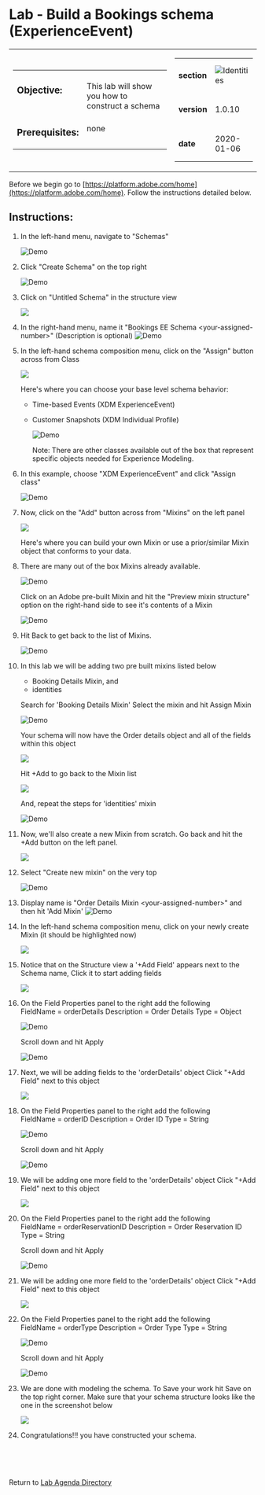 # Lab - Build a Bookings schema (ExperienceEvent)

<table style="border-collapse: collapse; border: none;" class="tab" cellspacing="0" cellpadding="0">

<tr style="border: none;">

<div align="left">
<td width="600" style="border: none;">
<table>
<tbody valign="top">
      <tr width="500">
            <td valign="top"><h3>Objective:</h3></td>
            <td valign="top"><br>This lab will show you how to construct a schema
            </td>
     </tr>
     <tr width="500">
           <td valign="top"><h3>Prerequisites:</h3></td>
           <td valign="top"><br>none
           </td>
     </tr>
</tbody>
</table>
</td>
</div>

<div align="right">
<td style="border: none;" valign="top">

<table>
<tbody valign="top">
      <tr>
            <td valign="middle" height="70"><b>section</b></td>
            <td valign="middle" height="70"><img src="https://github.com/adobe/AEP-Hands-on-Labs/blob/master/assets/images/left_hand_nav_menu_schemas.png?raw=true" alt="Identities"></td>
      </tr>
      <tr>
            <td valign="middle" height="70"><b>version</b></td>
            <td valign="middle" height="70">1.0.10</td>
      </tr>
      <tr>
            <td valign="middle" height="70"><b>date</b></td>
            <td valign="middle" height="70">2020-01-06</td>
      </tr>
</tbody>
</table>
</td>
</div>

</tr>
</table>

Before we begin go to [https://platform.adobe.com/home](https://platform.adobe.com/home). Follow the instructions detailed below.

## Instructions:

1. In the left-hand menu, navigate to "Schemas"


      ![Demo](./images/schemahome.png)

2. Click "Create Schema" on the top right


      ![Demo](./images/schemacreate.png)

3. Click on "Untitled Schema" in the structure view


    <!---
    ![Demo](./images/schemaname.png)
    --->

    <kbd><img src="./images/schemaname.png"  /></kdb>

4. In the right-hand menu, name it "Bookings EE Schema &lt;your-assigned-number>" (Description is optional)
   ![Demo](./images/schemaname1.png)
5. In the left-hand schema composition menu, click on the "Assign" button across from Class


    <!---
    ![Demo](./images/schemaclassassign.png)
    --->

    <kbd><img src="./images/schemaclassassign.png"  /></kdb>



    Here's where you can choose your base level schema behavior:
    - Time-based Events (XDM ExperienceEvent)
    - Customer Snapshots (XDM Individual Profile)


      ![Demo](./images/schemaclass.png)


      Note: There are other classes available out of the box that represent specific objects needed for Experience Modeling.

6. In this example, choose "XDM ExperienceEvent" and click "Assign class"


      ![Demo](./images/schemaclass1.png)

7. Now, click on the "Add" button across from "Mixins" on the left panel


    <!---
    ![Demo](./images/schemamixin.png)
    --->

    <kbd><img src="./images/schemamixin.png"  /></kdb>



      Here's where you can build your own Mixin or use a prior/similar Mixin object that conforms to your data.

8. There are many out of the box Mixins already available.


      ![Demo](./images/schemamixinpreview.png)

     Click on an Adobe pre-built Mixin and hit the "Preview mixin structure" option on the right-hand side to see it's contents of a Mixin


      ![Demo](./images/schemamixinpreview1.png)

9. Hit Back to get back to the list of Mixins.


      ![Demo](./images/schemamixinback.png)

10. In this lab we will be adding two pre built mixins listed below

    - Booking Details Mixin, and
    - identities

    Search for 'Booking Details Mixin' Select the mixin and hit Assign Mixin

    ![Demo](./images/schemamixin1.png)

    Your schema will now have the Order details object and all of the fields within this object

      <!---
      ![Demo](./images/schemamixin2.png)
      --->

    <kbd><img src="./images/schemamixin2.png"  /></kdb>

    Hit +Add to go back to the Mixin list

       <!---
       ![Demo](./images/schemamixin3.png)
       --->

    <kbd><img src="./images/schemamixin3.png"  /></kdb>

    And, repeat the steps for 'identities' mixin

    ![Demo](./images/schemamixin4.png)

11) Now, we'll also create a new Mixin from scratch. Go back and hit the +Add button on the left panel.

       <!---
       ![Demo](./images/schemamixin6.png)
       --->

    <kbd><img src="./images/schemamixin6.png"  /></kdb>

12) Select "Create new mixin" on the very top


      ![Demo](./images/schemamixin7.png)

13. Display name is "Order Details Mixin &lt;your-assigned-number>" and then hit 'Add Mixin'
    ![Demo](./images/schemamixin8.png)
14. In the left-hand schema composition menu, click on your newly create Mixin (it should be highlighted now)


    <!---
    ![Demo](./images/schemamixin9.png)
    --->

    <kbd><img src="./images/schemamixin9.png"  /></kdb>

15. Notice that on the Structure view a '+Add Field' appears next to the Schema name, Click it to start adding fields


    <!---
    ![Demo](./images/schemamixin10.png)
    --->

    <kbd><img src="./images/schemamixin10.png"  /></kdb>

16. On the Field Properties panel to the right add the following  
     FieldName = orderDetails
    Description = Order Details
    Type = Object


    ![Demo](./images/schemamixin11.png)


    Scroll  down and hit Apply


    ![Demo](./images/schemaapply.png)

17. Next, we will be adding fields to the 'orderDetails' object Click "+Add Field" next to this object

    <!---
    ![Demo](./images/schemamixin12.png)
    --->

    <kbd><img src="./images/schemamixin12.png"  /></kdb>

18) On the Field Properties panel to the right add the following  
     FieldName = orderID
    Description = Order ID
    Type = String


     ![Demo](./images/schemamixin13.png)


     Scroll down and hit Apply


    ![Demo](./images/schemaapply.png)

19. We will be adding one more field to the 'orderDetails' object Click "+Add Field" next to this object

    <!---
    ![Demo](./images/schemamixin12.png)
    --->

    <kbd><img src="./images/schemamixin12.png"  /></kdb>

20) On the Field Properties panel to the right add the following  
     FieldName = orderReservationID
     Description = Order Reservation ID
     Type = String

    Scroll down and hit Apply


    ![Demo](./images/schemaapply.png)

21. We will be adding one more field to the 'orderDetails' object Click "+Add Field" next to this object

    <!---
    ![Demo](./images/schemamixin12.png)
    --->

    <kbd><img src="./images/schemamixin12.png"  /></kdb>

22) On the Field Properties panel to the right add the following  
     FieldName = orderType
    Description = Order Type
    Type = String


    ![Demo](./images/schemamixin15.png)


    Scroll down and hit Apply


    ![Demo](./images/schemaapply.png)

23. We are done with modeling the schema. To Save your work hit Save on the top right corner. Make sure that your schema structure looks like the one in the screenshot below


     <!---
     ![Demo](./images/schemafinal.png)
     --->
     <kbd><img src="./images/schemafinal.png"  /></kdb>

24. Congratulations!!! you have constructed your schema.

<br>
<br>
<br>

Return to [Lab Agenda Directory](https://github.com/adobe/AEP-Hands-on-Labs/blob/master/labs/travel/README.md#lab-agenda)
